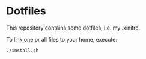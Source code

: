 Dotfiles
========

This repository contains some dotfiles, i.e. my .xinitrc.

To link one or all files to your home, execute:

	./install.sh
